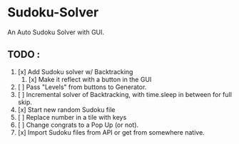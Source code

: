 # Sudoku-Solver
An Auto Sudoku Solver with GUI.


## TODO :

1. [x] Add Sudoku solver w/ Backtracking    
    1. [x] Make it reflect with a button in the GUI 
2. [ ] Pass "Levels" from buttons to Generator.
2. [ ] Incremental solver of Backtracking, with time.sleep in between for full skip.
3. [x] Start new random Sudoku file
4. [ ] Replace number in a tile with keys
5. [ ] Change congrats to a Pop Up (or not).
6. [x] Import Sudoku files from API or get from somewhere native.
